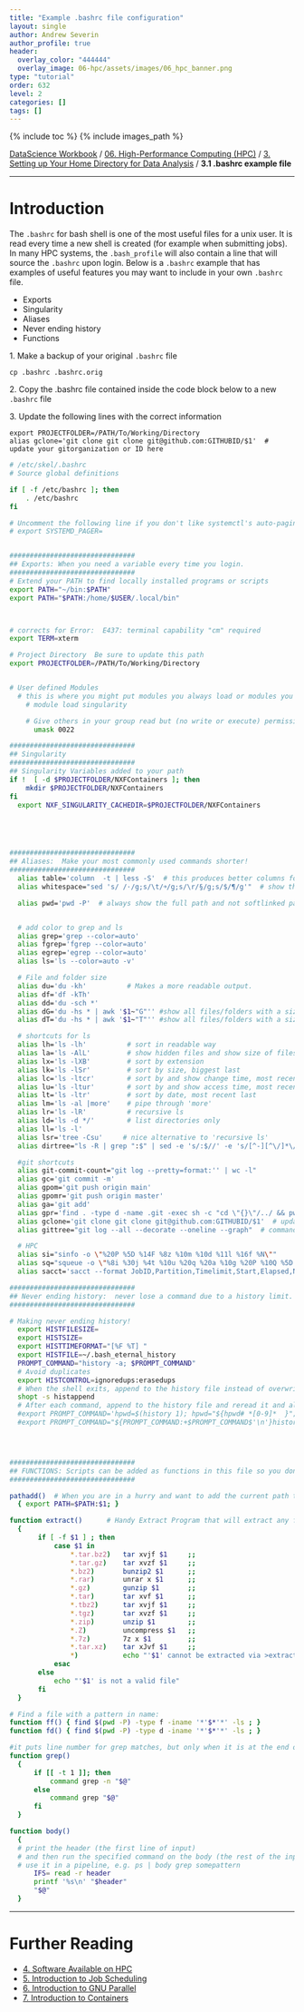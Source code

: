 ```yaml
---
title: "Example .bashrc file configuration"
layout: single
author: Andrew Severin
author_profile: true
header:
  overlay_color: "444444"
  overlay_image: 06-hpc/assets/images/06_hpc_banner.png
type: "tutorial"
order: 632
level: 2
categories: []
tags: []
---
```


{% include toc %}
{% include images_path %}

[DataScience Workbook](https://datascience.101workbook.org/) / [06. High-Performance Computing (HPC)](../00-IntroToHPC-LandingPage.md) / [3. Setting up Your Home Directory for Data Analysis](00-setting-up-home-directory.md) / **3.1 .bashrc example file**

---


# Introduction

The `.bashrc` for bash shell is one of the most useful files for a unix user. It is read every time a new shell is created (for example when submitting jobs).  In many HPC systems, the `.bash_profile` will also contain a line that will source the `.bashrc` upon login.  Below is a `.bashrc` example that has examples of useful features you may want to include in your own `.bashrc` file.

* Exports
* Singularity
* Aliases
* Never ending history
* Functions

1\. Make a backup of your original `.bashrc` file

```
cp .bashrc .bashrc.orig
```

2\. Copy the .bashrc file contained inside the code block below to a new `.bashrc` file

3\. Update the following lines with the correct information

```
export PROJECTFOLDER=/PATH/To/Working/Directory
alias gclone='git clone git clone git@github.com:GITHUBID/$1'  # update your gitorganization or ID here
```

```bash
# /etc/skel/.bashrc
# Source global definitions

if [ -f /etc/bashrc ]; then
    . /etc/bashrc
fi

# Uncomment the following line if you don't like systemctl's auto-paging feature:
# export SYSTEMD_PAGER=


###############################
## Exports: When you need a variable every time you login.
###############################
# Extend your PATH to find locally installed programs or scripts
export PATH="~/bin:$PATH"
export PATH="$PATH:/home/$USER/.local/bin"



# corrects for Error:  E437: terminal capability "cm" required
export TERM=xterm

# Project Directory  Be sure to update this path
export PROJECTFOLDER=/PATH/To/Working/Directory


# User defined Modules
  # this is where you might put modules you always load or modules you have installed yourself
    # module load singularity

    # Give others in your group read but (no write or execute) permissions upon file/folder creation
      umask 0022

###############################
## Singularity
###############################
## Singularity Variables added to your path
if !  [ -d $PROJECTFOLDER/NXFContainers ]; then
    mkdir $PROJECTFOLDER/NXFContainers
fi
  export NXF_SINGULARITY_CACHEDIR=$PROJECTFOLDER/NXFContainers





###############################
## Aliases:  Make your most commonly used commands shorter!
###############################
  alias table='column  -t | less -S'  # this produces better columns for output cat file | table
  alias whitespace="sed 's/ /·/g;s/\t/￫/g;s/\r/§/g;s/$/¶/g'"  # show the whitespaces in a file

  alias pwd='pwd -P'  # always show the full path and not softlinked path to folder


  # add color to grep and ls
  alias grep='grep --color=auto'
  alias fgrep='fgrep --color=auto'
  alias egrep='egrep --color=auto'
  alias ls='ls --color=auto -v'

  # File and folder size
  alias du='du -kh'          # Makes a more readable output.
  alias df='df -kTh'
  alias dd='du -sch *'
  alias dG='du -hs * | awk '$1~"G"'' #show all files/folders with a size in the Gigabytes
  alias dT='du -hs * | awk '$1~"T"'' #show all files/folders with a size in the Terabytes

  # shortcuts for ls
  alias lh='ls -lh'          # sort in readable way
  alias la='ls -AlL'         # show hidden files and show size of files that are softlinked
  alias lx='ls -lXB'         # sort by extension
  alias lk='ls -lSr'         # sort by size, biggest last
  alias lc='ls -ltcr'        # sort by and show change time, most recent last
  alias lu='ls -ltur'        # sort by and show access time, most recent last
  alias lt='ls -ltr'         # sort by date, most recent last
  alias lm='ls -al |more'    # pipe through 'more'
  alias lr='ls -lR'          # recursive ls
  alias ld='ls -d */'        # list directories only
  alias ll='ls -l'
  alias lsr='tree -Csu'     # nice alternative to 'recursive ls'
  alias dirtree="ls -R | grep ":$" | sed -e 's/:$//' -e 's/[^-][^\/]*\//--/g' -e 's/^/ /' -e 's/-/|/'"

  #git shortcuts
  alias git-commit-count="git log --pretty=format:'' | wc -l"
  alias gc='git commit -m'
  alias gpom='git push origin main'
  alias gpomr='git push origin master'
  alias ga='git add'
  alias gpr='find . -type d -name .git -exec sh -c "cd \"{}\"/../ && pwd && git pull" \;'
  alias gclone='git clone git clone git@github.com:GITHUBID/$1'  # update your gitorganization or ID here
  alias gittree="git log --all --decorate --oneline --graph"  # commandline push history

  # HPC
  alias si="sinfo -o \"%20P %5D %14F %8z %10m %10d %11l %16f %N\""
  alias sq="squeue -o \"%8i %30j %4t %10u %20q %20a %10g %20P %10Q %5D %11l %11L %R %Z\""
  alias sacct='sacct --format JobID,Partition,Timelimit,Start,Elapsed,NodeList%20,ExitCode,ReqMem,MaxRSS,MaxVMSize,AllocCPUS'

###############################
## Never ending history:  never lose a command due to a history limit.
###############################

# Making never ending history!
  export HISTFILESIZE=
  export HISTSIZE=
  export HISTTIMEFORMAT="[%F %T] "
  export HISTFILE=~/.bash_eternal_history
  PROMPT_COMMAND="history -a; $PROMPT_COMMAND"
  # Avoid duplicates
  export HISTCONTROL=ignoredups:erasedups
  # When the shell exits, append to the history file instead of overwriting it
  shopt -s histappend
  # After each command, append to the history file and reread it and also add the pwd
  #export PROMPT_COMMAND='hpwd=$(history 1); hpwd="${hpwd# *[0-9]*  }"; if [[ ${hpwd%% *} == "cd" ]]; then cwd=$OLDPWD; else cwd=$PWD; fi; hpwd="${hpwd% ### *} ### $cwd"; history -s "$hpwd"; history -a; history -c; history -r'
  #export PROMPT_COMMAND="${PROMPT_COMMAND:+$PROMPT_COMMAND$'\n'}history -a; history -c; history -r"




###############################
## FUNCTIONS: Scripts can be added as functions in this file so you don't have to add it to your path.
###############################

pathadd()  # When you are in a hurry and want to add the current path to your PATH variable; not perminent
  { export PATH=$PATH:$1; }

function extract()      # Handy Extract Program that will extract any file
  {
       if [ -f $1 ] ; then
           case $1 in
               *.tar.bz2)   tar xvjf $1     ;;
               *.tar.gz)    tar xvzf $1     ;;
               *.bz2)       bunzip2 $1      ;;
               *.rar)       unrar x $1      ;;
               *.gz)        gunzip $1       ;;
               *.tar)       tar xvf $1      ;;
               *.tbz2)      tar xvjf $1     ;;
               *.tgz)       tar xvzf $1     ;;
               *.zip)       unzip $1        ;;
               *.Z)         uncompress $1   ;;
               *.7z)        7z x $1         ;;
               *.tar.xz)    tar xJvf $1     ;;
               *)           echo "'$1' cannot be extracted via >extract<" ;;
           esac
       else
           echo "'$1' is not a valid file"
       fi
  }

# Find a file with a pattern in name:
function ff() { find $(pwd -P) -type f -iname '*'$*'*' -ls ; }
function fd() { find $(pwd -P) -type d -iname '*'$*'*' -ls ; }

#it puts line number for grep matches, but only when it is at the end of the pipe
function grep()
  {
      if [[ -t 1 ]]; then
          command grep -n "$@"
      else
          command grep "$@"
      fi
  }

function body()
  {
  # print the header (the first line of input)
  # and then run the specified command on the body (the rest of the input)
  # use it in a pipeline, e.g. ps | body grep somepattern
      IFS= read -r header
      printf '%s\n' "$header"
      "$@"
  }
```

___
# Further Reading
* [4. Software Available on HPC](../04-SOFTWARE/01-software-available-on-HPC)
* [5. Introduction to Job Scheduling](../05-JOB-QUEUE/00-introduction-to-job-scheduling)
* [6. Introduction to GNU Parallel](../06-PARALLEL/01-introduction-to-gnu-parallel)
* [7. Introduction to Containers](../07-CONTAINERS/00-introduction-to-containers)

